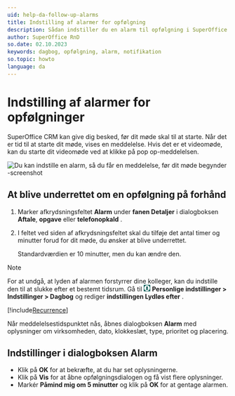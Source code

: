 ```yaml
---
uid: help-da-follow-up-alarms
title: Indstilling af alarmer for opfølgning
description: Sådan indstiller du en alarm til opfølgning i SuperOffice.
author: SuperOffice RnD
so.date: 02.10.2023
keywords: dagbog, opfølgning, alarm, notifikation
so.topic: howto
language: da
---
```


# Indstilling af alarmer for opfølgninger

SuperOffice CRM kan give dig besked, før dit møde skal til at starte. Når det er tid til at starte dit møde, vises en meddelelse. Hvis det er et videomøde, kan du starte dit videomøde ved at klikke på pop op-meddelelsen.

![Du kan indstille en alarm, så du får en meddelelse, før dit møde begynder -screenshot][img2]

## At blive underrettet om en opfølgning på forhånd

1. Marker afkrydsningsfeltet **Alarm** under **fanen Detaljer** i dialogboksen **Aftale**, **opgave** eller **telefonopkald** .
1. I feltet ved siden af afkrydsningsfeltet skal du tilføje det antal timer og minutter forud for dit møde, du ønsker at blive underrettet.

    Standardværdien er 10 minutter, men du kan ændre den.

> [!NOTE]
> For at undgå, at lyden af alarmen forstyrrer dine kolleger, kan du indstille den til at slukke efter et bestemt tidsrum. Gå til ![ikonet][img1] **Personlige indstillinger &gt; Indstillinger &gt; Dagbog** og rediger **indstillingen Lydløs efter** .

[!include[Recurrence](includes/note-repetition.md)]

Når meddelelsestidspunktet nås, åbnes dialogboksen **Alarm** med oplysninger om virksomheden, dato, klokkeslæt, type, prioritet og placering.

## Indstillinger i dialogboksen Alarm

* Klik på **OK** for at bekræfte, at du har set oplysningerne.
* Klik på **Vis** for at åbne opfølgningsdialogen og få vist flere oplysninger.
* Markér **Påmind mig om 5 minutter** og klik på **OK** for at gentage alarmen.

<!-- Referenced links -->

<!-- Referenced images -->
[img1]: ../../../media/icons/personal-settings-small.png
[img2]: media/appointment-alarm-on-meeting.png
